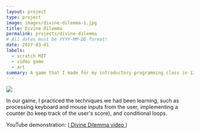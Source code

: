```yaml
---
layout: project
type: project
image: images/divine-dilemma-1.jpg
title: Divine Dilemma
permalink: projects/divine-dilemma
# All dates must be YYYY-MM-DD format!
date: 2017-03-01
labels:
  - scratch MIT
  - video game
  - art
summary: A game that I made for my introductory programming class in 12th grade (senior year in high school). We were tasked with creating a game on the Scratch MIT website (<a href = "https://scratch.mit.edu/"> Scratch MIT </a>), which we had been doing algorithmic exerises on for a while up until that point.
---
```


<img class="ui image" src="{{ site.baseurl }}/images/divine-dilemma-2.jpg">


In our game, I practiced the techniques we had been learning, such as processing keyboard and mouse inputs from the user, implementing a counter (to keep track of the user's score), and conditional loops.



 
YouTube demonstration: (<a href = "https://youtu.be/8AU2XbNhB88"> Divine Dilemma video </a>)

